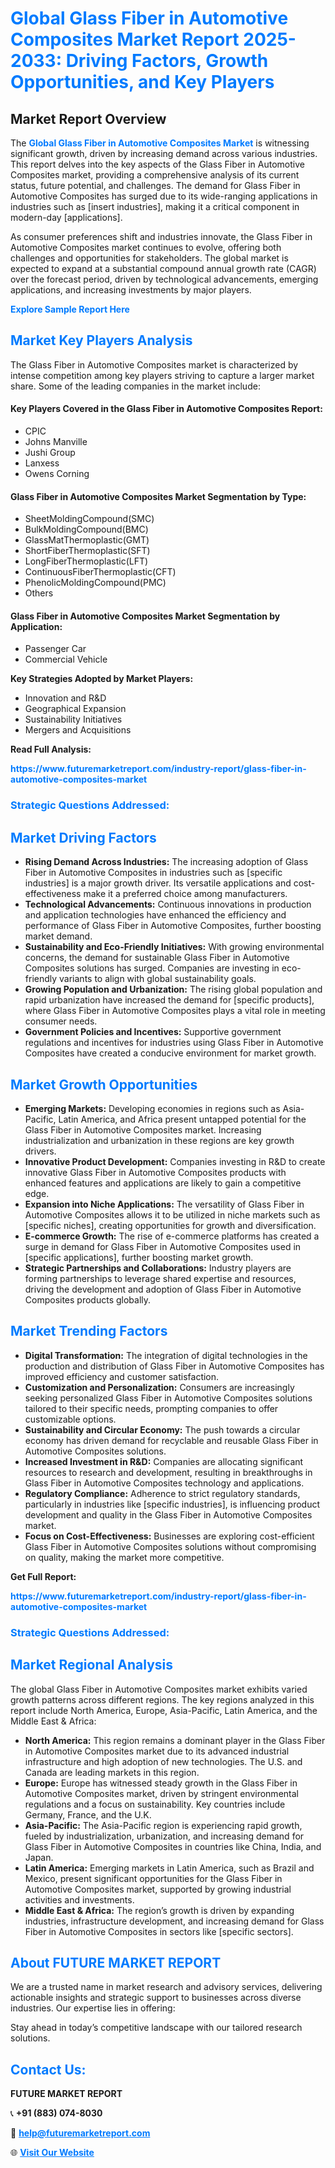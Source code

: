 <h1 style="color: #007BFF;">Global Glass Fiber in Automotive Composites Market Report 2025-2033: Driving Factors, Growth Opportunities, and Key Players</h1>

<section id="overview">
<h2>Market Report Overview</h2>
<p>The <a href="https://www.futuremarketreport.com/industry-report/glass-fiber-in-automotive-composites-market" style="color: #007BFF; text-decoration: none;"><strong>Global Glass Fiber in Automotive Composites Market</strong></a> is witnessing significant growth, driven by increasing demand across various industries. This report delves into the key aspects of the Glass Fiber in Automotive Composites market, providing a comprehensive analysis of its current status, future potential, and challenges. The demand for Glass Fiber in Automotive Composites has surged due to its wide-ranging applications in industries such as [insert industries], making it a critical component in modern-day [applications].</p>
<p>As consumer preferences shift and industries innovate, the Glass Fiber in Automotive Composites market continues to evolve, offering both challenges and opportunities for stakeholders. The global market is expected to expand at a substantial compound annual growth rate (CAGR) over the forecast period, driven by technological advancements, emerging applications, and increasing investments by major players.</p>
</section>

<section id="overview">
<p><a href="https://www.futuremarketreport.com/request-sample/reportId=50782" style="color: #007BFF; text-decoration: none;"><strong>Explore Sample Report Here</strong></a></p>
</section>

<section id="key-players">
<h2 style="color: #007BFF;">Market Key Players Analysis</h2>
<p>The Glass Fiber in Automotive Composites market is characterized by intense competition among key players striving to capture a larger market share. Some of the leading companies in the market include:</p>
<h4>Key Players Covered in the Glass Fiber in Automotive Composites Report:</h4>
<ul><li>CPIC</li><li>Johns Manville</li><li>Jushi Group</li><li>Lanxess</li><li>Owens Corning</li></ul>
<h4>Glass Fiber in Automotive Composites Market Segmentation by Type:</h4>
<ul><li>SheetMoldingCompound(SMC)</li><li>BulkMoldingCompound(BMC)</li><li>GlassMatThermoplastic(GMT)</li><li>ShortFiberThermoplastic(SFT)</li><li>LongFiberThermoplastic(LFT)</li><li>ContinuousFiberThermoplastic(CFT)</li><li>PhenolicMoldingCompound(PMC)</li><li>Others</li></ul>

<h4>Glass Fiber in Automotive Composites Market Segmentation by Application:</h4>
<ul><li>Passenger Car</li><li>Commercial Vehicle</li></ul>
<p><strong>Key Strategies Adopted by Market Players:</strong></p>
<ul>
<li>Innovation and R&D</li>
<li>Geographical Expansion</li>
<li>Sustainability Initiatives</li>
<li>Mergers and Acquisitions</li>
</ul>
</section>

<section>
<p><strong>Read Full Analysis: </strong></p><a href="https://www.futuremarketreport.com/industry-report/glass-fiber-in-automotive-composites-market" style="color: #007BFF; text-decoration: none;"><strong>https://www.futuremarketreport.com/industry-report/glass-fiber-in-automotive-composites-market</strong></a>
<h3 style="color: #007BFF;">Strategic Questions Addressed:</h3>
</section>

<section id="driving-factors">
<h2 style="color: #007BFF;">Market Driving Factors</h2>
<ul>
<li><strong>Rising Demand Across Industries:</strong> The increasing adoption of Glass Fiber in Automotive Composites in industries such as [specific industries] is a major growth driver. Its versatile applications and cost-effectiveness make it a preferred choice among manufacturers.</li>
<li><strong>Technological Advancements:</strong> Continuous innovations in production and application technologies have enhanced the efficiency and performance of Glass Fiber in Automotive Composites, further boosting market demand.</li>
<li><strong>Sustainability and Eco-Friendly Initiatives:</strong> With growing environmental concerns, the demand for sustainable Glass Fiber in Automotive Composites solutions has surged. Companies are investing in eco-friendly variants to align with global sustainability goals.</li>
<li><strong>Growing Population and Urbanization:</strong> The rising global population and rapid urbanization have increased the demand for [specific products], where Glass Fiber in Automotive Composites plays a vital role in meeting consumer needs.</li>
<li><strong>Government Policies and Incentives:</strong> Supportive government regulations and incentives for industries using Glass Fiber in Automotive Composites have created a conducive environment for market growth.</li>
</ul>
</section>

<section id="growth-opportunities">
<h2 style="color: #007BFF;">Market Growth Opportunities</h2>
<ul>
<li><strong>Emerging Markets:</strong> Developing economies in regions such as Asia-Pacific, Latin America, and Africa present untapped potential for the Glass Fiber in Automotive Composites market. Increasing industrialization and urbanization in these regions are key growth drivers.</li>
<li><strong>Innovative Product Development:</strong> Companies investing in R&D to create innovative Glass Fiber in Automotive Composites products with enhanced features and applications are likely to gain a competitive edge.</li>
<li><strong>Expansion into Niche Applications:</strong> The versatility of Glass Fiber in Automotive Composites allows it to be utilized in niche markets such as [specific niches], creating opportunities for growth and diversification.</li>
<li><strong>E-commerce Growth:</strong> The rise of e-commerce platforms has created a surge in demand for Glass Fiber in Automotive Composites used in [specific applications], further boosting market growth.</li>
<li><strong>Strategic Partnerships and Collaborations:</strong> Industry players are forming partnerships to leverage shared expertise and resources, driving the development and adoption of Glass Fiber in Automotive Composites products globally.</li>
</ul>
</section>

<section id="trending-factors">
<h2 style="color: #007BFF;">Market Trending Factors</h2>
<ul>
<li><strong>Digital Transformation:</strong> The integration of digital technologies in the production and distribution of Glass Fiber in Automotive Composites has improved efficiency and customer satisfaction.</li>
<li><strong>Customization and Personalization:</strong> Consumers are increasingly seeking personalized Glass Fiber in Automotive Composites solutions tailored to their specific needs, prompting companies to offer customizable options.</li>
<li><strong>Sustainability and Circular Economy:</strong> The push towards a circular economy has driven demand for recyclable and reusable Glass Fiber in Automotive Composites solutions.</li>
<li><strong>Increased Investment in R&D:</strong> Companies are allocating significant resources to research and development, resulting in breakthroughs in Glass Fiber in Automotive Composites technology and applications.</li>
<li><strong>Regulatory Compliance:</strong> Adherence to strict regulatory standards, particularly in industries like [specific industries], is influencing product development and quality in the Glass Fiber in Automotive Composites market.</li>
<li><strong>Focus on Cost-Effectiveness:</strong> Businesses are exploring cost-efficient Glass Fiber in Automotive Composites solutions without compromising on quality, making the market more competitive.</li>
</ul>
</section>

<section>
<p><strong>Get Full Report: </strong></p><a href="https://www.futuremarketreport.com/industry-report/glass-fiber-in-automotive-composites-market" style="color: #007BFF; text-decoration: none;"><strong>https://www.futuremarketreport.com/industry-report/glass-fiber-in-automotive-composites-market</strong></a>
<h3 style="color: #007BFF;">Strategic Questions Addressed:</h3>
</section>


<section id="regional-analysis">
<h2 style="color: #007BFF;">Market Regional Analysis</h2>
<p>The global Glass Fiber in Automotive Composites market exhibits varied growth patterns across different regions. The key regions analyzed in this report include North America, Europe, Asia-Pacific, Latin America, and the Middle East & Africa:</p>
<ul>
<li><strong>North America:</strong> This region remains a dominant player in the Glass Fiber in Automotive Composites market due to its advanced industrial infrastructure and high adoption of new technologies. The U.S. and Canada are leading markets in this region.</li>
<li><strong>Europe:</strong> Europe has witnessed steady growth in the Glass Fiber in Automotive Composites market, driven by stringent environmental regulations and a focus on sustainability. Key countries include Germany, France, and the U.K.</li>
<li><strong>Asia-Pacific:</strong> The Asia-Pacific region is experiencing rapid growth, fueled by industrialization, urbanization, and increasing demand for Glass Fiber in Automotive Composites in countries like China, India, and Japan.</li>
<li><strong>Latin America:</strong> Emerging markets in Latin America, such as Brazil and Mexico, present significant opportunities for the Glass Fiber in Automotive Composites market, supported by growing industrial activities and investments.</li>
<li><strong>Middle East & Africa:</strong> The region’s growth is driven by expanding industries, infrastructure development, and increasing demand for Glass Fiber in Automotive Composites in sectors like [specific sectors].</li>
</ul>
</section>

<footer>
<h2 style="color: #007BFF;">About FUTURE MARKET REPORT</h2>
<p>We are a trusted name in market research and advisory services, delivering actionable insights and strategic support to businesses across diverse industries. Our expertise lies in offering:</p>

<p>Stay ahead in today’s competitive landscape with our tailored research solutions.</p>

<h2 style="color: #007BFF;">Contact Us:</h2>
<p><strong>FUTURE MARKET REPORT</strong></p>
<p>📞 <strong>+91 (883) 074-8030</strong></p>
<p>📧 <strong><a href="mailto:help@futuremarketreport.com" style="color: #007BFF;">help@futuremarketreport.com</a></strong></p>
<p>🌐 <strong><a href="https://www.futuremarketreport.com/" style="color: #007BFF;">Visit Our Website</a></strong></p>
</footer>